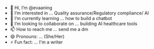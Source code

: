 - 👋 Hi, I’m @evaaning
-  👀 I’m interested in ... Quality assurance/Regulatory compliance/ AI 
- 🌱 I’m currently learning ... how to build a chatbot
- 💞️ I’m looking to collaborate on ... building AI healthcare tools  
- 📫 How to reach me ... send me a dm  
- 😄 Pronouns: ... (She/Her) 
- ⚡ Fun fact: ... I'm a writer 

<!---
evaaning/evaaning is a ✨ special ✨ repository because its `README.md` (this file) appears on your GitHub profile.
You can click the Preview link to take a look at your changes.
--->
